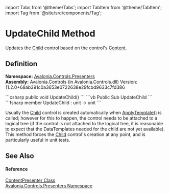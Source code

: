 import Tabs from '@theme/Tabs'; 
import TabItem from '@theme/TabItem'; 
import Tag from '@site/src/components/Tag'; 

# UpdateChild Method


Updates the <a href="P_Avalonia_Controls_Presenters_ContentPresenter_Child">Child</a> control based on the control's <a href="P_Avalonia_Controls_Presenters_ContentPresenter_Content">Content</a>.



## Definition
**Namespace:** <a href="N_Avalonia_Controls_Presenters">Avalonia.Controls.Presenters</a>  
**Assembly:** Avalonia.Controls (in Avalonia.Controls.dll) Version: 11.2.0+68ab391c0a3653e0722638e29fcbd9633c7fd386

<Tabs groupId="api-code-preview">
<TabItem value="csharp" label="C#">
```csharp
public void UpdateChild()
```
</TabItem>
<TabItem value="vb" label="VB">
```vb
Public Sub UpdateChild
```
</TabItem>
<TabItem value="fsharp" label="F#">
```fsharp
member UpdateChild : unit -> unit 
```
</TabItem>
</Tabs>

Usually the <a href="P_Avalonia_Controls_Presenters_ContentPresenter_Child">Child</a> control is created automatically when <a href="M_Avalonia_Controls_Presenters_ContentPresenter_ApplyTemplate">ApplyTemplate()</a> is called; however for this to happen, the control needs to be attached to a logical tree (if the control is not attached to the logical tree, it is reasonable to expect that the DataTemplates needed for the child are not yet available). This method forces the <a href="P_Avalonia_Controls_Presenters_ContentPresenter_Child">Child</a> control's creation at any point, and is particularly useful in unit tests.

## See Also


#### Reference
<a href="T_Avalonia_Controls_Presenters_ContentPresenter">ContentPresenter Class</a>  
<a href="N_Avalonia_Controls_Presenters">Avalonia.Controls.Presenters Namespace</a>  

